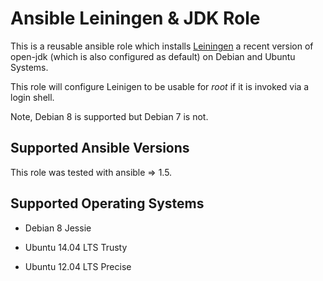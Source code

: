 Ansible Leiningen & JDK Role
============================

This is a reusable ansible role which installs [Leiningen][] a recent version
of open-jdk (which is also configured as default) on Debian and Ubuntu Systems.

This role will configure Leinigen to be usable for _root_ if it is invoked via
a login shell. 

Note, Debian 8 is supported but Debian 7 is not.


Supported Ansible Versions
--------------------------

This role was tested with ansible => 1.5.

Supported Operating Systems
---------------------------

* Debian 8 Jessie
* Ubuntu 14.04 LTS Trusty
* Ubuntu 12.04 LTS Precise


  [Leiningen]: http://leiningen.org/

